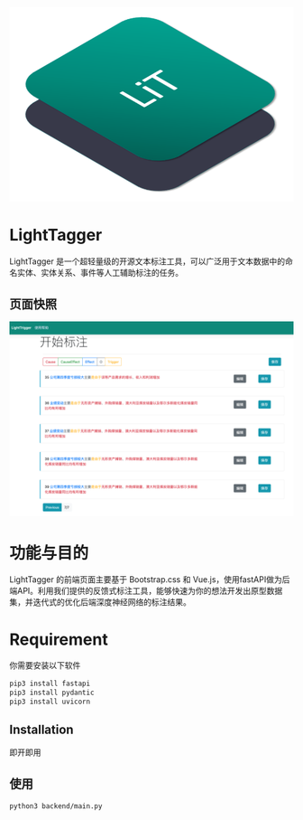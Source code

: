 <div align="center">

![logo](http://github.com/wang-h/LightTagger/blob/master/frontend/static/img/logo.png)
 

</div>

# LightTagger

LightTagger 是一个超轻量级的开源文本标注工具，可以广泛用于文本数据中的命名实体、实体关系、事件等人工辅助标注的任务。

## 页面快照
![image](http://github.com/wang-h/LightTagger/blob/master/example.png)


# 功能与目的
LightTagger 的前端页面主要基于 Bootstrap.css 和 Vue.js，使用fastAPI做为后端API。利用我们提供的反馈式标注工具，能够快速为你的想法开发出原型数据集，并迭代式的优化后端深度神经网络的标注结果。

# Requirement

你需要安装以下软件

```
pip3 install fastapi
pip3 install pydantic
pip3 install uvicorn
```

## Installation

即开即用




## 使用

```
python3 backend/main.py
```

